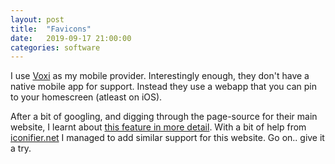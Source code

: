 ```yaml
---
layout: post
title:  "Favicons"
date:   2019-09-17 21:00:00
categories: software
---
```


I use [Voxi][voxi] as my mobile provider. Interestingly enough, they don't have a native mobile app for support. Instead they use a webapp that you can pin to your homescreen (atleast on iOS).

After a bit of googling, and digging through the page-source for their main website, I learnt about [this feature in more detail][webclip]. With a bit of help from [iconifier.net][iconifier] I managed to add similar support for this website. Go on.. give it a try.

[voxi]:      https://www.voxi.co.uk/
[webclip]:      https://developer.apple.com/library/archive/documentation/AppleApplications/Reference/SafariWebContent/ConfiguringWebApplications/ConfiguringWebApplications.html
[iconifier]:      https://iconifier.net/